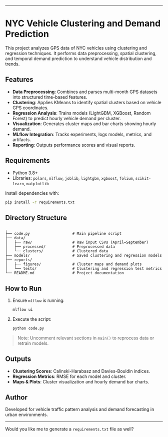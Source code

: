 

---

# NYC Vehicle Clustering and Demand Prediction

This project analyzes GPS data of NYC vehicles using clustering and regression techniques. It performs data preprocessing, spatial clustering, and temporal demand prediction to understand vehicle distribution and trends.

## Features

* **Data Preprocessing**: Combines and parses multi-month GPS datasets into structured time-based features.
* **Clustering**: Applies KMeans to identify spatial clusters based on vehicle GPS coordinates.
* **Regression Analysis**: Trains models (LightGBM, XGBoost, Random Forest) to predict hourly vehicle demand per cluster.
* **Visualization**: Generates cluster maps and bar charts showing hourly demand.
* **MLflow Integration**: Tracks experiments, logs models, metrics, and artifacts.
* **Reporting**: Outputs performance scores and visual reports.

## Requirements

* Python 3.8+
* Libraries:
  `polars`, `mlflow`, `joblib`, `lightgbm`, `xgboost`, `folium`, `scikit-learn`, `matplotlib`

Install dependencies with:

```bash
pip install -r requirements.txt
```

## Directory Structure

```
.
├── code.py                   # Main pipeline script
├── data/
│   ├── raw/                  # Raw input CSVs (April–September)
│   ├── processed/            # Preprocessed data
│   └── clusters/             # Clustered data
├── models/                   # Saved clustering and regression models
├── reports/
│   ├── figures/              # Cluster maps and demand plots
│   └── tests/                # Clustering and regression test metrics
└── README.md                 # Project documentation
```

## How to Run

1. Ensure `mlflow` is running:

   ```bash
   mlflow ui
   ```

2. Execute the script:

   ```bash
   python code.py
   ```

> Note: Uncomment relevant sections in `main()` to reprocess data or retrain models.

## Outputs

* **Clustering Scores**: Calinski-Harabasz and Davies-Bouldin indices.
* **Regression Metrics**: RMSE for each model and cluster.
* **Maps & Plots**: Cluster visualization and hourly demand bar charts.

## Author

Developed for vehicle traffic pattern analysis and demand forecasting in urban environments.

---

Would you like me to generate a `requirements.txt` file as well?

